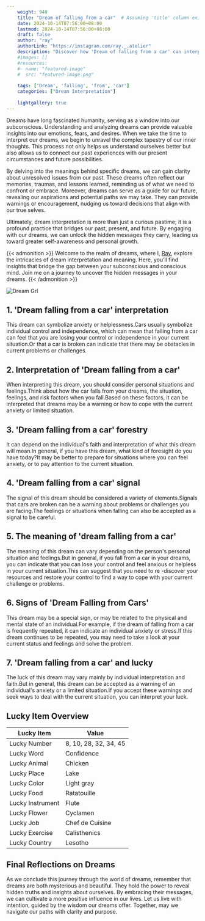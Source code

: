 ```yaml
---
    weight: 940
    title: "Dream of falling from a car"  # Assuming 'title' column exists
    date: 2024-10-14T07:56:00+08:00
    lastmod: 2024-10-14T07:56:00+08:00
    draft: false
    author: "ray"
    authorLink: "https://instagram.com/ray._.atelier"
    description: "Discover how 'Dream of falling from a car' can interpret your future and uncover its significant meanings in your life."
    #images: []
    #resources:
    #- name: "featured-image"
    #  src: "featured-image.png"
    
    tags: ['Dream', 'falling', 'from', 'car']
    categories: ["Dream Interpretation"]
    
    lightgallery: true
---
```

    
Dreams have long fascinated humanity, serving as a window into our subconscious. Understanding and analyzing dreams can provide valuable insights into our emotions, fears, and desires. When we take the time to interpret our dreams, we begin to unravel the complex tapestry of our inner thoughts. This process not only helps us understand ourselves better but also allows us to connect our past experiences with our present circumstances and future possibilities.

By delving into the meanings behind specific dreams, we can gain clarity about unresolved issues from our past. These dreams often reflect our memories, traumas, and lessons learned, reminding us of what we need to confront or embrace. Moreover, dreams can serve as a guide for our future, revealing our aspirations and potential paths we may take. They can provide warnings or encouragement, nudging us toward decisions that align with our true selves.

Ultimately, dream interpretation is more than just a curious pastime; it is a profound practice that bridges our past, present, and future. By engaging with our dreams, we can unlock the hidden messages they carry, leading us toward greater self-awareness and personal growth.

{{< admonition >}}
Welcome to the realm of dreams, where I, [Ray](https://instagram.com/ray._.atelier), explore the intricacies of dream interpretation and meaning. Here, you’ll find insights that bridge the gap between your subconscious and conscious mind. Join me on a journey to uncover the hidden messages in your dreams.
{{< /admonition >}}

![Dream Grl](https://cdn.pixabay.com/photo/2017/11/02/03/35/gothic-2910057_1280.jpg "Dream Grl")

## 1. 'Dream falling from a car' interpretation
This dream can symbolize anxiety or helplessness.Cars usually symbolize individual control and independence, which can mean that falling from a car can feel that you are losing your control or independence in your current situation.Or that a car is broken can indicate that there may be obstacles in current problems or challenges.

## 2. Interpretation of 'Dream falling from a car'
When interpreting this dream, you should consider personal situations and feelings.Think about how the car falls from your dreams, the situation, feelings, and risk factors when you fall.Based on these factors, it can be interpreted that dreams may be a warning or how to cope with the current anxiety or limited situation.

## 3. 'Dream falling from a car' forestry
It can depend on the individual's faith and interpretation of what this dream will mean.In general, if you have this dream, what kind of foresight do you have today?It may be better to prepare for situations where you can feel anxiety, or to pay attention to the current situation.

## 4. 'Dream falling from a car' signal
The signal of this dream should be considered a variety of elements.Signals that cars are broken can be a warning about problems or challenges you are facing.The feelings or situations when falling can also be accepted as a signal to be careful.

## 5. The meaning of 'dream falling from a car'
The meaning of this dream can vary depending on the person's personal situation and feelings.But in general, if you fall from a car in your dreams, you can indicate that you can lose your control and feel anxious or helpless in your current situation.This can suggest that you need to re -discover your resources and restore your control to find a way to cope with your current challenge or problems.

## 6. Signs of 'Dream Falling from Cars'
This dream may be a special sign, or may be related to the physical and mental state of an individual.For example, if the dream of falling from a car is frequently repeated, it can indicate an individual anxiety or stress.If this dream continues to be repeated, you may need to take a look at your current status and feelings and solve the problem.

## 7. 'Dream falling from a car' and lucky
The luck of this dream may vary mainly by individual interpretation and faith.But in general, this dream can be accepted as a warning of an individual's anxiety or a limited situation.If you accept these warnings and seek ways to deal with the current situation, you can interpret your luck.

## Lucky Item Overview
| Lucky Item          | Value              |
|---------------|--------------------|
| Lucky Number        | 8, 10, 28, 32, 34, 45  |
| Lucky Word          | Confidence |
| Lucky Animal        | Chicken |
| Lucky Place         | Lake     |
| Lucky Color         | Light gray     |
| Lucky Food          | Ratatouille      |
| Lucky Instrument    | Flute |
| Lucky Flower        | Cyclamen    |
| Lucky Job           | Chef de Cuisine       |
| Lucky Exercise      | Calisthenics  |
| Lucky Country       | Lesotho    |


##  Final Reflections on Dreams

As we conclude this journey through the world of dreams, remember that dreams are both mysterious and beautiful. They hold the power to reveal hidden truths and insights about ourselves. By embracing their messages, we can cultivate a more positive influence in our lives. Let us live with intention, guided by the wisdom our dreams offer. Together, may we navigate our paths with clarity and purpose.
